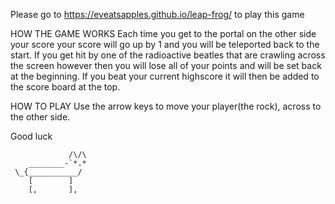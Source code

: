 Please go to https://eveatsapples.github.io/leap-frog/ to play this game

HOW THE GAME WORKS
Each time you get to the portal on the other side your score your
score will go up by 1 and you will be teleported back to the start.
If you get hit by one of the radioactive beatles that are crawling
across the screen however then you will lose all of your points and
will be set back at the beginning.
If you beat your current highscore it will then be added to the score
board at the top.

HOW TO PLAY
Use the arrow keys to move your player(the rock), across to the other side.


Good luck

                 /\/\ 
        ________-`*.*
     \_{___________/
        [        ]
        [,       ],
